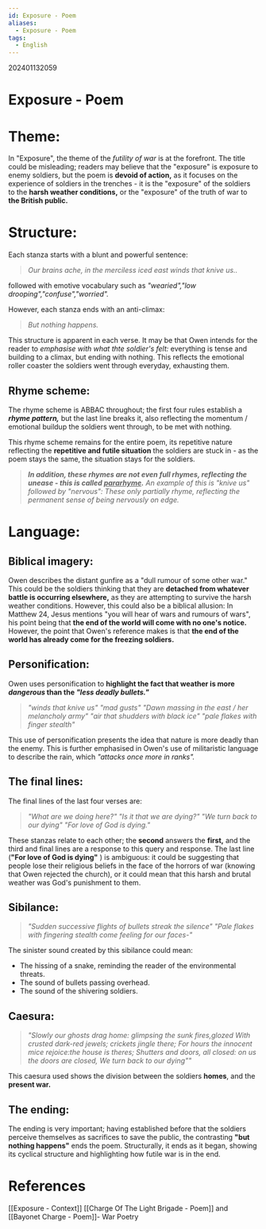 ```yaml
---
id: Exposure - Poem
aliases:
  - Exposure - Poem
tags:
  - English
---
```

202401132059



# Exposure - Poem

# Theme:

In "Exposure", the theme of the *futility of war* is at the forefront. The title could be misleading; readers may believe that the "exposure" is exposure to enemy soldiers, but the poem is **devoid of action,** as it focuses on the experience of soldiers in the trenches - it is the "exposure" of the soldiers to the **harsh weather conditions,** or the "exposure" of the truth of war to **the British public.** 

# Structure:

Each stanza starts with a blunt and powerful sentence:
>*Our brains ache, in the merciless iced east winds that knive us..*

followed with emotive vocabulary such as *"wearied","low drooping","confuse","worried".* 

However, each stanza ends with an anti-climax:
>*But nothing happens.* 

This structure is apparent in each verse. It may be that Owen intends for the reader to *emphasise with what thte soldier's felt:* everything is tense and building to a climax, but ending with nothing.
This reflects the emotional roller coaster the soldiers went through everyday, exhausting them.

## Rhyme scheme:

The rhyme scheme is ABBAC throughout; the first four rules establish a ***rhyme pattern,*** but the last line breaks it, also reflecting the momentum / emotional buildup the soldiers went through, to be met with nothing.

This rhyme scheme remains for the entire poem, its repetitive nature reflecting the **repetitive and futile situation** the soldiers are stuck in - as the poem stays the same, the situation stays for the soldiers.

>***In addition, these rhymes are not even full rhymes, reflecting the unease - this is called <u>pararhyme</u>.***
>*An example of this is "knive us" followed by "nervous": These only partially rhyme, reflecting the permanent sense of being nervously on edge.* 

# Language:

## Biblical imagery:

Owen describes the distant gunfire as a "dull rumour of some other war." This could be the soldiers thinking that they are **detached from whatever battle is occurring elsewhere,** as they are attempting to survive the harsh weather conditions. However, this could also be a biblical allusion: In Matthew 24, Jesus mentions "you will hear of wars and rumours of wars", his point being that **the end of the world will come with no one's notice.** However, the point that Owen's reference makes is that **the end of the world has already come for the freezing soldiers.** 

## Personification:

Owen uses personification to **highlight the fact that weather is more *dangerous* than the *"less deadly bullets."*** 

>*"winds that knive us"*
>*"mad gusts"* 
>*"Dawn massing in the east / her melancholy army"* 
>*"air that shudders with black ice"* 
>*"pale flakes with finger stealth"* 

This use of personification presents the idea that nature is more deadly than the enemy. This is further emphasised in Owen's use of militaristic language to describe the rain, which *"attacks once more in ranks".* 
## The final lines:

The final lines of the last four verses are:

>*"What are we doing here?"*
>*"Is it that we are dying?"*
>*"We turn back to our dying"*
>*"For love of God is dying."*

These stanzas relate to each other; the **second** answers the **first,** and the third and final lines are a response to this query and response. The last line (**"For love of God is dying"** ) is ambiguous: it could be suggesting that people lose their religious beliefs in the face of the horrors of war (knowing that Owen rejected the church), or it could mean that this harsh and brutal weather was God's punishment to them.

## Sibilance:

>*"Sudden successive flights of bullets streak the silence"* 
>*"Pale flakes with fingering stealth come feeling for our faces-"* 

The sinister sound created by this sibilance could mean:
- The hissing of a snake, reminding the reader of the environmental threats.
- The sound of bullets passing overhead.
- The sound of the shivering soldiers.

## Caesura:
>*"Slowly our ghosts drag home: glimpsing the sunk fires,glozed*
>*With crusted dark-red jewels; crickets jingle there;*
>*For hours the innocent mice rejoice:the house is theres;*
>*Shutters and doors, all closed: on us the doors are closed,*
>*We turn back to our dying""* 

This caesura used shows the division between the soldiers **homes**, and the **present war.** 

## The ending:

The ending is very important; having established before that the soldiers perceive themselves as sacrifices to save the public, the contrasting **"but nothing happens"** ends the poem. Structurally, it ends as it began, showing its cyclical structure and highlighting how futile war is in the end.
# **References**
[[Exposure - Context]]
[[Charge Of The Light Brigade - Poem]] and [[Bayonet Charge - Poem]]- War Poetry
